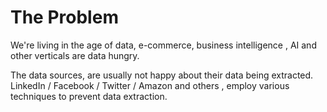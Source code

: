 # The Problem

We're living in the age of data, e-commerce, business intelligence ,
AI and other verticals are data hungry.

The data sources, are usually not happy about their data being extracted.
LinkedIn / Facebook / Twitter / Amazon and others , employ various techniques to prevent data extraction.